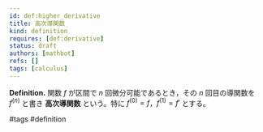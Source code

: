 ```yaml
---
id: def:higher_derivative
title: 高次導関数
kind: definition
requires: [def:derivative]
status: draft
authors: [mathbot]
refs: []
tags: [calculus]
---
```


**Definition.** 関数 $f$ が区間で $n$ 回微分可能であるとき，その $n$ 回目の導関数を $f^{(n)}$ と書き **高次導関数** という。特に $f^{(0)}=f$，$f^{(1)}=f'$ とする。

#tags #definition
